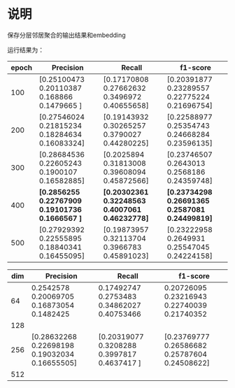 # 说明

保存分层邻居聚合的输出结果和embedding

运行结果为：

| epoch | Precision                                         | Recall                                            | f1-score                                          |
| ----- | ------------------------------------------------- | ------------------------------------------------- | ------------------------------------------------- |
| 100   | [0.25100473 0.20110387 0.168866   0.1479665 ]     | [0.17170808 0.27662632 0.3496972  0.40655658]     | [0.20391877 0.23289557 0.22775224 0.21696754]     |
| 200   | [0.27546024 0.21815234 0.18284634 0.16083324]     | [0.19143932 0.30265257 0.3790027  0.44280225]     | [0.22588977 0.25354743 0.24668284 0.23596135]     |
| 300   | [0.28684536 0.22605243 0.1900107  0.16582885]     | [0.2025894  0.31813008 0.39608094 0.45872566]     | [0.23746507 0.2643013  0.2568186  0.24359748]     |
| 400   | **[0.2856255  0.22767909 0.19101736 0.1666567 ]** | **[0.20302361 0.32248563 0.4007061  0.46232778]** | **[0.23734298 0.26691365 0.2587081  0.24499819]** |
| 500   | [0.27929392 0.22555895 0.18840341 0.16455095]     | [0.19873957 0.32113704 0.3966783  0.45891023]     | [0.23222958 0.2649931  0.25547045 0.24224158]     |

| dim  | Precision                                     | Recall                                      | f1-score                                      |
| ---- | --------------------------------------------- | ------------------------------------------- | --------------------------------------------- |
| 64   | 0.2542578  0.20069705 0.16873054 0.1482425    | 0.17492747 0.2753483  0.34862027 0.40753466 | 0.20726095 0.23216943 0.22740039 0.21740352   |
| 128  |                                               |                                             |                                               |
| 256  | [0.28632268 0.22698198 0.19032034 0.16655505] | [0.20319077 0.3208288 0.3997817 0.4637417 ] | [0.23769777 0.26586682 0.25787604 0.24508622] |
| 512  |                                               |                                             |                                               |

